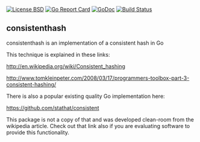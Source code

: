 [![License BSD](https://img.shields.io/badge/License-BSD-blue.svg)](http://opensource.org/licenses/BSD-3-Clause)
[![Go Report Card](https://goreportcard.com/badge/github.com/bradclawsie/consistenthash)](https://goreportcard.com/report/github.com/bradclawsie/consistenthash)
[![GoDoc](https://godoc.org/github.com/bradclawsie/httpshutdown?status.svg)](http://godoc.org/github.com/bradclawsie/consistenthash)
[![Build Status](https://travis-ci.org/bradclawsie/consistenthash.png)](https://travis-ci.org/bradclawsie/consistenthash)

## consistenthash

consistenthash is an implementation of a consistent hash in Go

This technique is explained in these links:

http://en.wikipedia.org/wiki/Consistent_hashing

http://www.tomkleinpeter.com/2008/03/17/programmers-toolbox-part-3-consistent-hashing/

There is also a popular existing quality Go implementation here:

https://github.com/stathat/consistent

This package is not a copy of that and was developed clean-room from
the wikipedia article. Check out that link also if you are evaluating
software to provide this functionality.
